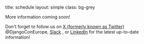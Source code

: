 title: schedule
layout: simple
class: bg-grey

More information coming soon!

Don't forget to follow us on [X (formerly known as Twitter)](https://twitter.com/DjangoConEurope) @DjangoConEurope, [Slack](https://join.slack.com/t/djangoconeurope/shared_invite/zt-2k5nh67xv-MjbZzLZ100br1Hhb~aG1Jg) , or [LinkedIn](https://www.linkedin.com/company/djangocon-europe/) for the latest up-to-date information!
